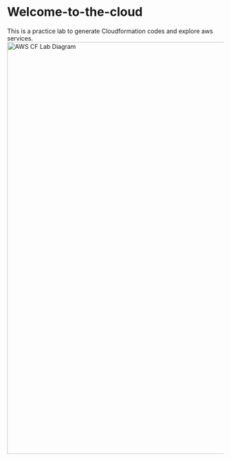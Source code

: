 # Welcome-to-the-cloud
This is a practice lab to generate Cloudformation codes and explore aws services.
<img width="958" alt="AWS CF Lab Diagram" src="https://user-images.githubusercontent.com/101758492/159646838-7ae16f02-8ac3-49fd-b708-620a0ac1a704.png">
